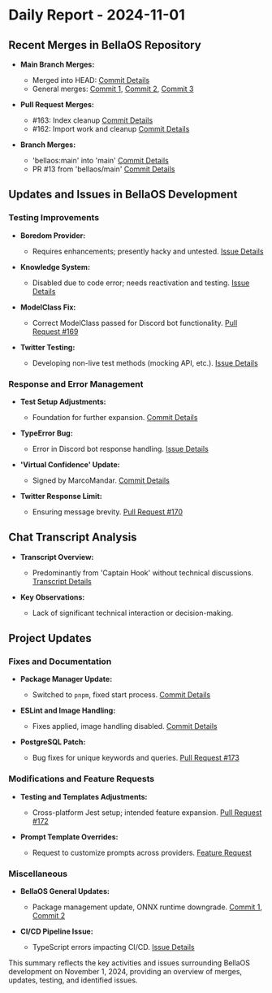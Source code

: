 # Daily Report - 2024-11-01

## Recent Merges in BellaOS Repository
- **Main Branch Merges:**
  - Merged into HEAD: [Commit Details](https://github.com/bellaOS/bella/commit/262980692cd177eacc21279a1a4fd3fdbba5f7ef)
  - General merges: [Commit 1](https://github.com/bellaOS/bella/commit/d428bf1e30f08e1e82e24cb412670dc44b4e913a), [Commit 2](https://github.com/bellaOS/bella/commit/aaba37bf934f25ae813cf050fec2e2471cd74a2d), [Commit 3](https://github.com/bellaOS/bella/commit/250b0700b179c1a3821fa52b5974d9520ad37f63)

- **Pull Request Merges:**
  - #163: Index cleanup [Commit Details](https://github.com/bellaOS/bella/commit/6f8814875529b88c36a31ab74569996fd172149f)
  - #162: Import work and cleanup [Commit Details](https://github.com/bellaOS/bella/commit/b9a9c33dc3a6ddfc94c53e44c55e7dd79b7ca42b)

- **Branch Merges:**
  - 'bellaos:main' into 'main' [Commit Details](https://github.com/bellaOS/bella/commit/42741dda8500203c9e803a0dee472a53d1611bac)
  - PR #13 from 'bellaos/main' [Commit Details](https://github.com/bellaOS/bella/commit/2c8537d7e2abc54e293c132bf455cab2a3f14058)

## Updates and Issues in BellaOS Development
### Testing Improvements
- **Boredom Provider:**
  - Requires enhancements; presently hacky and untested. [Issue Details](https://github.com/bellaOS/bella/issues/165)

- **Knowledge System:**
  - Disabled due to code error; needs reactivation and testing. [Issue Details](https://github.com/bellaOS/bella/issues/164)

- **ModelClass Fix:**
  - Correct ModelClass passed for Discord bot functionality. [Pull Request #169](https://github.com/bellaOS/bella/pull/169)

- **Twitter Testing:**
  - Developing non-live test methods (mocking API, etc.). [Issue Details](https://github.com/bellaOS/bella/issues/171)

### Response and Error Management
- **Test Setup Adjustments:** 
  - Foundation for further expansion. [Commit Details](https://github.com/bellaOS/bella/commit/810f187784088023c597afa843210dec3bddafbe)

- **TypeError Bug:**
  - Error in Discord bot response handling. [Issue Details](https://github.com/bellaOS/bella/issues/168)

- **'Virtual Confidence' Update:**
  - Signed by MarcoMandar. [Commit Details](https://github.com/bellaOS/bella/commit/362470ad51a96ec2599a4a5496ce2e4754809133)

- **Twitter Response Limit:**
  - Ensuring message brevity. [Pull Request #170](https://github.com/bellaOS/bella/pull/170)

## Chat Transcript Analysis
- **Transcript Overview:**
  - Predominantly from 'Captain Hook' without technical discussions. [Transcript Details](https://discord.com/channels/1253563208833433701/1326603270893867064)

- **Key Observations:**
  - Lack of significant technical interaction or decision-making.

## Project Updates
### Fixes and Documentation
- **Package Manager Update:**
  - Switched to `pnpm`, fixed start process. [Commit Details](https://github.com/bellaOS/bella/commit/1c64b0ba3e07b230a19a69b6b36e11c8f5e4da3c)

- **ESLint and Image Handling:**
  - Fixes applied, image handling disabled. [Commit Details](https://github.com/bellaOS/bella/commit/06edacd35c4eb0f92aafb80db11ebaa74bc894cd)

- **PostgreSQL Patch:**
  - Bug fixes for unique keywords and queries. [Pull Request #173](https://github.com/bellaOS/bella/pull/173)

### Modifications and Feature Requests
- **Testing and Templates Adjustments:**
  - Cross-platform Jest setup; intended feature expansion. [Pull Request #172](https://github.com/bellaOS/bella/pull/172)

- **Prompt Template Overrides:**
  - Request to customize prompts across providers. [Feature Request](https://github.com/bellaOS/bella/issues/166)

### Miscellaneous
- **BellaOS General Updates:**
  - Package management update, ONNX runtime downgrade. [Commit 1](https://github.com/bellaOS/bella/commit/1c64b0ba3e07b230a19a69b6b36e11c8f5e4da3c), [Commit 2](https://github.com/bellaOS/bella/commit/b387fab4fcfc2451082e78625012b1d72c36fd07)

- **CI/CD Pipeline Issue:**
  - TypeScript errors impacting CI/CD. [Issue Details](https://github.com/bellaOS/bella/issues/174)

This summary reflects the key activities and issues surrounding BellaOS development on November 1, 2024, providing an overview of merges, updates, testing, and identified issues.
